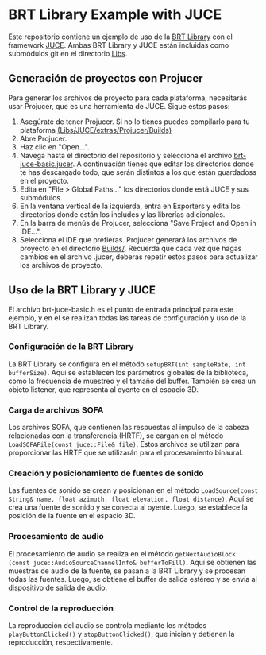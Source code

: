 # BRT Library Example with JUCE
Este repositorio contiene un ejemplo de uso de la [BRT Library](https://github.com/GrupoDiana/BRTLibrary) con el framework [JUCE](https://github.com/juce-framework/JUCE). Ambas BRT Library y JUCE están incluidas como submódulos git en el directorio [Libs](Libs/).
## Generación de proyectos con Projucer
Para generar los archivos de proyecto para cada plataforma, necesitarás usar Projucer, que es una herramienta de JUCE. Sigue estos pasos:
1.	Asegúrate de tener Projucer. Si no lo tienes puedes compilarlo para tu plataforma [(Libs/JUCE/extras/Projucer/Builds)](Libs/JUCE/extras/Projucer/Builds)
2.  Abre Projucer.
3.	Haz clic en "Open...".
4.	Navega hasta el directorio del repositorio y selecciona el archivo [brt-juce-basic.jucer](brt-juce-basic.jucer). A continuación tienes que editar los directorios donde te has descargado todo, que serán distintos a los que están guardadoss en el proyecto. 
5.  Edita en "File > Global Paths..." los directorios donde está JUCE y sus submódulos. 
6.  En la ventana vertical de la izquierda, entra en Exporters y edita los directorios donde están los includes y las librerías adicionales. 
7.	En la barra de menús de Projucer, selecciona "Save Project and Open in IDE...".
8.	Selecciona el IDE que prefieras. Projucer generará los archivos de proyecto en el directorio [Builds/](Builds/).
Recuerda que cada vez que hagas cambios en el archivo .jucer, deberás repetir estos pasos para actualizar los archivos de proyecto.
## Uso de la BRT Library y JUCE
El archivo brt-juce-basic.h es el punto de entrada principal para este ejemplo, y en el se realizan todas las tareas de configuración y uso de la BRT Library. 

### Configuración de la BRT Library
La BRT Library se configura en el método `setupBRT(int sampleRate, int bufferSize)`. Aquí se establecen los parámetros globales de la biblioteca, como la frecuencia de muestreo y el tamaño del buffer. También se crea un objeto listener, que representa al oyente en el espacio 3D.
### Carga de archivos SOFA
Los archivos SOFA, que contienen las respuestas al impulso de la cabeza relacionadas con la transferencia (HRTF), se cargan en el método  `LoadSOFAFile(const juce::File& file)`. Estos archivos se utilizan para proporcionar las HRTF que se utilizarán para el procesamiento binaural.
### Creación y posicionamiento de fuentes de sonido
Las fuentes de sonido se crean y posicionan en el método  `LoadSource(const String& name, float azimuth, float elevation, float distance)`. Aquí se crea una fuente de sonido y se conecta al oyente. Luego, se establece la posición de la fuente en el espacio 3D.
### Procesamiento de audio
El procesamiento de audio se realiza en el método  `getNextAudioBlock (const juce::AudioSourceChannelInfo& bufferToFill)`. Aquí se obtienen las muestras de audio de la fuente, se pasan a la BRT Library y se procesan todas las fuentes. Luego, se obtiene el buffer de salida estéreo y se envía al dispositivo de salida de audio.
### Control de la reproducción
La reproducción del audio se controla mediante los métodos  `playButtonClicked()` y  `stopButtonClicked()`, que inician y detienen la reproducción, respectivamente.
